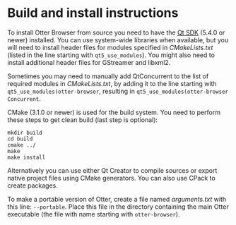 Build and install instructions
==============================

To install Otter Browser from source you need to have the [Qt SDK](https://www.qt.io/download-open-source/) (5.4.0 or newer) installed. You can use system-wide libraries when available, but you will need to install header files for modules specified in *CMakeLists.txt* (listed in the line starting with `qt5_use_modules`). You might also need to install additional header files for GStreamer and libxml2.

Sometimes you may need to manually add QtConcurrent to the list of required modules in *CMakeLists.txt*, by adding it to the line starting with `qt5_use_modules(otter-browser`, resulting in `qt5_use_modules(otter-browser Concurrent`.

CMake (3.1.0 or newer) is used for the build system. You need to perform these steps to get clean build (last step is optional):

    mkdir build
    cd build
    cmake ../
    make
    make install

Alternatively you can use either Qt Creator to compile sources or export native project files using CMake generators. You can also use CPack to create packages.

To make a portable version of Otter, create a file named *arguments.txt* with this line:
`--portable`. Place this file in the directory containing the main Otter executable (the file with name starting with `otter-browser`).
